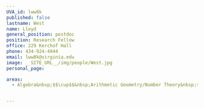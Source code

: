 ```yaml
---
UVA_id: lww8k
published: false
lastname: West
name: Lloyd
general_position: postdoc
position: Research Fellow
office: 229 Kerchof Hall
phone: 434-924-4944
email: lww8k@virginia.edu
image: __SITE_URL__/img/people/West.jpg
personal_page:

areas:
  - Algebra&nbsp;$$\cup$$&nbsp;Arithmetic Geometry/Number Theory&nbsp;$$\cup$$&nbsp;Representation Theory


---
```

